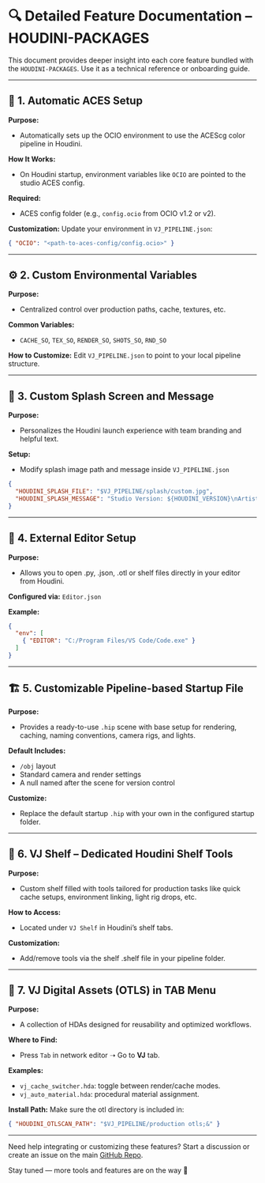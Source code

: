 # 🔍 Detailed Feature Documentation – HOUDINI-PACKAGES

This document provides deeper insight into each core feature bundled with the `HOUDINI-PACKAGES`. Use it as a technical reference or onboarding guide.

---

## 🎨 1. Automatic ACES Setup

**Purpose:**
- Automatically sets up the OCIO environment to use the ACEScg color pipeline in Houdini.

**How It Works:**
- On Houdini startup, environment variables like `OCIO` are pointed to the studio ACES config.

**Required:**
- ACES config folder (e.g., `config.ocio` from OCIO v1.2 or v2).

**Customization:**
Update your environment in `VJ_PIPELINE.json`:
```json
{ "OCIO": "<path-to-aces-config/config.ocio>" }
```

---

## ⚙️ 2. Custom Environmental Variables

**Purpose:**
- Centralized control over production paths, cache, textures, etc.

**Common Variables:**
- `CACHE_SO`, `TEX_SO`, `RENDER_SO`, `SHOTS_SO`, `RND_SO`

**How to Customize:**
Edit `VJ_PIPELINE.json` to point to your local pipeline structure.

---

## 🌅 3. Custom Splash Screen and Message

**Purpose:**
- Personalizes the Houdini launch experience with team branding and helpful text.

**Setup:**
- Modify splash image path and message inside `VJ_PIPELINE.json`
```json
{
  "HOUDINI_SPLASH_FILE": "$VJ_PIPELINE/splash/custom.jpg",
  "HOUDINI_SPLASH_MESSAGE": "Studio Version: ${HOUDINI_VERSION}\nArtist: John Doe"
}
```

---

## 📝 4. External Editor Setup

**Purpose:**
- Allows you to open .py, .json, .otl or shelf files directly in your editor from Houdini.

**Configured via:** `Editor.json`

**Example:**
```json
{
  "env": [
    { "EDITOR": "C:/Program Files/VS Code/Code.exe" }
  ]
}
```

---

## 🏗️ 5. Customizable Pipeline-based Startup File

**Purpose:**
- Provides a ready-to-use `.hip` scene with base setup for rendering, caching, naming conventions, camera rigs, and lights.

**Default Includes:**
- `/obj` layout
- Standard camera and render settings
- A null named after the scene for version control

**Customize:**
- Replace the default startup `.hip` with your own in the configured startup folder.

---

## 🧰 6. VJ Shelf – Dedicated Houdini Shelf Tools

**Purpose:**
- Custom shelf filled with tools tailored for production tasks like quick cache setups, environment linking, light rig drops, etc.

**How to Access:**
- Located under `VJ Shelf` in Houdini’s shelf tabs.

**Customization:**
- Add/remove tools via the shelf .shelf file in your pipeline folder.

---

## 🧩 7. VJ Digital Assets (OTLS) in TAB Menu

**Purpose:**
- A collection of HDAs designed for reusability and optimized workflows.

**Where to Find:**
- Press `Tab` in network editor ➝ Go to **VJ** tab.

**Examples:**
- `vj_cache_switcher.hda`: toggle between render/cache modes.
- `vj_auto_material.hda`: procedural material assignment.

**Install Path:**
Make sure the otl directory is included in:
```json
{ "HOUDINI_OTLSCAN_PATH": "$VJ_PIPELINE/production otls;&" }
```

---

Need help integrating or customizing these features? Start a discussion or create an issue on the main [GitHub Repo](https://github.com/vijayctamil/HOUDINI-PACKAGES).

Stay tuned — more tools and features are on the way 🚀

